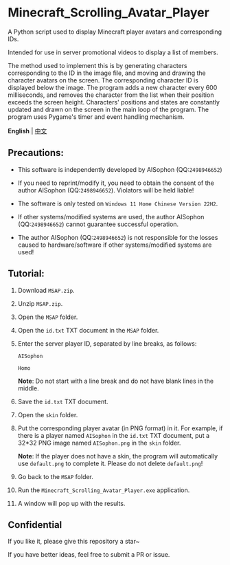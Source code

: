 # Minecraft_Scrolling_Avatar_Player
A Python script used to display Minecraft player avatars and corresponding IDs.

Intended for use in server promotional videos to display a list of members.

The method used to implement this is by generating characters corresponding to the ID in the image file, and moving and drawing the character avatars on the screen. The corresponding character ID is displayed below the image. The program adds a new character every 600 milliseconds, and removes the character from the list when their position exceeds the screen height. Characters' positions and states are constantly updated and drawn on the screen in the main loop of the program. The program uses Pygame's timer and event handling mechanism.

**English** | [中文](https://github.com/AISophon/Minecraft_Scrolling_Avatar_Player/blob/main/README_cn.md)

## Precautions:
- This software is independently developed by AISophon (QQ:`2498946652`)

- If you need to reprint/modify it, you need to obtain the consent of the author AISophon (QQ:`2498946652`). Violators will be held liable!

- The software is only tested on `Windows 11 Home Chinese Version 22H2`.

- If other systems/modified systems are used, the author AISophon (QQ:`2498946652`) cannot guarantee successful operation.

- The author AISophon (QQ:`2498946652`) is not responsible for the losses caused to hardware/software if other systems/modified systems are used!

## Tutorial:
1. Download `MSAP.zip`.

2. Unzip `MSAP.zip`.

3. Open the `MSAP` folder.

4. Open the `id.txt` TXT document in the `MSAP` folder.

5. Enter the server player ID, separated by line breaks, as follows:

   `AISophon`

   `Homo`

   **Note**: Do not start with a line break and do not have blank lines in the middle.

6. Save the `id.txt` TXT document.

7. Open the `skin` folder.

8. Put the corresponding player avatar (in PNG format) in it. For example, if there is a player named `AISophon` in the `id.txt` TXT document, put a 32*32 PNG image named `AISophon.png` in the `skin` folder.

   **Note**: If the player does not have a skin, the program will automatically use `default.png` to complete it. Please do not delete `default.png`!

9. Go back to the `MSAP` folder.

10. Run the `Minecraft_Scrolling_Avatar_Player.exe` application.

11. A window will pop up with the results.

## Confidential
If you like it, please give this repository a star~

If you have better ideas, feel free to submit a PR or issue.
